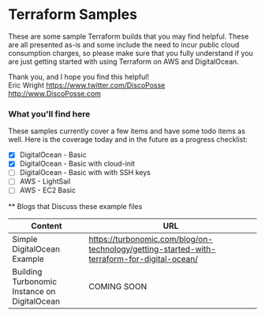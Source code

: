 # Terraform Samples

These are some sample Terraform builds that you may find helpful.  These are all presented as-is and some include the need to incur public cloud consumption charges, so please make sure that you fully understand if you are just getting started with using Terraform on AWS and DigitalOcean.

Thank you, and I hope you find this helpful!  
Eric Wright
https://www.twitter.com/DiscoPosse
http://www.DiscoPosse.com

### What you'll find here

These samples currently cover a few items and have some todo items as well.  Here is the coverage today and in the future as a progress checklist:

- [x] DigitalOcean - Basic
- [x] DigitalOcean - Basic with cloud-init
- [ ] DigitalOcean - Basic with with SSH keys
- [ ] AWS - LightSail
- [ ] AWS - EC2 Basic
 
** Blogs that Discuss these example files

Content | URL
------------ | -------------
Simple DigitalOcean Example | https://turbonomic.com/blog/on-technology/getting-started-with-terraform-for-digital-ocean/
Building Turbonomic Instance on DigitalOcean | COMING SOON


